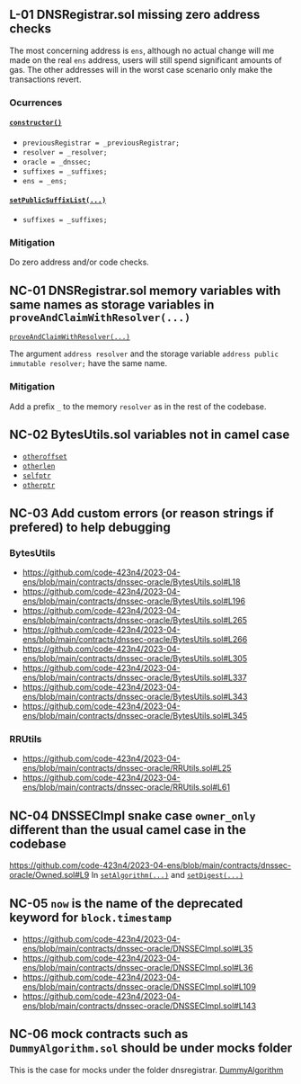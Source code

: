 ## L-01 DNSRegistrar.sol missing zero address checks 
The most concerning address is `ens`, although no actual change will me made on the real `ens` address, users will still spend significant amounts of gas. The other addresses will in the worst case scenario only make the transactions revert.

### Ocurrences

#### [`constructor()`](https://github.com/code-423n4/2023-04-ens/blob/main/contracts/dnsregistrar/DNSRegistrar.sol#L55)
- `previousRegistrar = _previousRegistrar;`
- `resolver = _resolver;`
- `oracle = _dnssec;`
- `suffixes = _suffixes;`
- `ens = _ens;`

#### [`setPublicSuffixList(...)`](https://github.com/code-423n4/2023-04-ens/blob/main/contracts/dnsregistrar/DNSRegistrar.sol#L80)
- `suffixes = _suffixes;`

### Mitigation
Do zero address and/or code checks.

## NC-01 DNSRegistrar.sol memory variables with same names as storage variables in `proveAndClaimWithResolver(...)`

[`proveAndClaimWithResolver(...)`](https://github.com/code-423n4/2023-04-ens/blob/main/contracts/dnsregistrar/DNSRegistrar.sol#L101)

The argument `address resolver` and the storage variable `address public immutable resolver;` have the same name.

### Mitigation 
Add a prefix `_` to the memory `resolver` as in the rest of the codebase.

## NC-02 BytesUtils.sol variables not in camel case
- [`otheroffset`](https://github.com/code-423n4/2023-04-ens/blob/main/contracts/dnssec-oracle/BytesUtils.sol#L57)
- [`otherlen`](https://github.com/code-423n4/2023-04-ens/blob/main/contracts/dnssec-oracle/BytesUtils.sol#L58)
- [`selfptr`](https://github.com/code-423n4/2023-04-ens/blob/main/contracts/dnssec-oracle/BytesUtils.sol#L70)
- [`otherptr`](https://github.com/code-423n4/2023-04-ens/blob/main/contracts/dnssec-oracle/BytesUtils.sol#L71)

## NC-03 Add custom errors (or reason strings if prefered) to help debugging

### BytesUtils
- https://github.com/code-423n4/2023-04-ens/blob/main/contracts/dnssec-oracle/BytesUtils.sol#L18
- https://github.com/code-423n4/2023-04-ens/blob/main/contracts/dnssec-oracle/BytesUtils.sol#L196
- https://github.com/code-423n4/2023-04-ens/blob/main/contracts/dnssec-oracle/BytesUtils.sol#L265
- https://github.com/code-423n4/2023-04-ens/blob/main/contracts/dnssec-oracle/BytesUtils.sol#L266
- https://github.com/code-423n4/2023-04-ens/blob/main/contracts/dnssec-oracle/BytesUtils.sol#L305
- https://github.com/code-423n4/2023-04-ens/blob/main/contracts/dnssec-oracle/BytesUtils.sol#L337
- https://github.com/code-423n4/2023-04-ens/blob/main/contracts/dnssec-oracle/BytesUtils.sol#L343
- https://github.com/code-423n4/2023-04-ens/blob/main/contracts/dnssec-oracle/BytesUtils.sol#L345

### RRUtils
- https://github.com/code-423n4/2023-04-ens/blob/main/contracts/dnssec-oracle/RRUtils.sol#L25
- https://github.com/code-423n4/2023-04-ens/blob/main/contracts/dnssec-oracle/RRUtils.sol#L61

## NC-04 DNSSECImpl snake case `owner_only` different than the usual camel case in the codebase
https://github.com/code-423n4/2023-04-ens/blob/main/contracts/dnssec-oracle/Owned.sol#L9
In [`setAlgorithm(...)`](https://github.com/code-423n4/2023-04-ens/blob/main/contracts/dnssec-oracle/DNSSECImpl.sol#L64) and [`setDigest(...)`](https://github.com/code-423n4/2023-04-ens/blob/main/contracts/dnssec-oracle/DNSSECImpl.sol#L75)

## NC-05 `now` is the name of the deprecated keyword for `block.timestamp`
- https://github.com/code-423n4/2023-04-ens/blob/main/contracts/dnssec-oracle/DNSSECImpl.sol#L35
- https://github.com/code-423n4/2023-04-ens/blob/main/contracts/dnssec-oracle/DNSSECImpl.sol#L36
- https://github.com/code-423n4/2023-04-ens/blob/main/contracts/dnssec-oracle/DNSSECImpl.sol#L109
- https://github.com/code-423n4/2023-04-ens/blob/main/contracts/dnssec-oracle/DNSSECImpl.sol#L143

## NC-06 mock contracts such as `DummyAlgorithm.sol` should be under mocks folder
This is the case for mocks under the folder dnsregistrar.
[DummyAlgorithm](https://github.com/code-423n4/2023-04-ens/blob/main/contracts/dnssec-oracle/algorithms/DummyAlgorithm.sol#L9)



